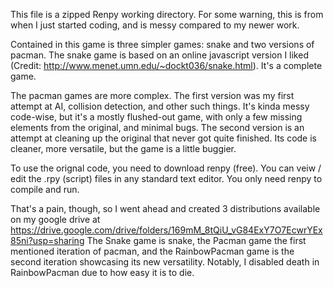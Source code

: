 This file is a zipped Renpy working directory. For some warning, this is
 from when I just started coding, and is messy compared to my newer work.
 
Contained in this game is three simpler games: snake and two versions of pacman.
 The snake game is based on an online javascript version I liked 
 (Credit: http://www.menet.umn.edu/~dockt036/snake.html). It's a complete game.
 
The pacman games are more complex. The first version was my first attempt at AI,
 collision detection, and other such things. It's kinda messy code-wise, but it's
 a mostly flushed-out game, with only a few missing elements from the original,
 and minimal bugs. The second version is an attempt at cleaning up the original 
 that never got quite finished. Its code is cleaner, more versatile, but the game
 is a little buggier.
 
To use the orignal code, you need to download renpy (free). You can veiw / edit the
 .rpy (script) files in any standard text editor. You only need renpy to compile and run.

That's a pain, though, so I went ahead and created 3 distributions
 available on my google drive at 
 https://drive.google.com/drive/folders/169mM_8tQiU_vG84ExY7O7EcwrYEx85ni?usp=sharing
 The Snake game is snake, the Pacman game the first mentioned iteration of pacman,
 and the RainbowPacman game is the second iteration showcasing its new versatility.
 Notably, I disabled death in RainbowPacman due to how easy it is to die.
